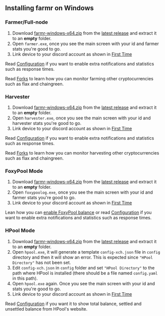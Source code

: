 ## Installing farmr on Windows 

### Farmer/Full-node
1. Download [farmr-windows-x64.zip](https://github.com/joaquimguimaraes/farmr/releases/download/v1.4.2/farmr-windows-x64.zip) from the [latest release](https://github.com/joaquimguimaraes/farmr/releases/latest) and extract it to an **empty** folder.
2. Open ``farmer.exe``, once you see the main screen with your id and farmer stats you're good to go.
3. Link device to your discord account as shown in [First Time](./usage.md#First-time)

Read [Configuration](configuration.md) if you want to enable extra notifications and statistics such as response times.

Read [Forks](forks.md) to learn how you can monitor farming other cryptocurrencies such as flax and chaingreen.

### Harvester
1. Download [farmr-windows-x64.zip](https://github.com/joaquimguimaraes/farmr/releases/download/v1.4.2/farmr-windows-x64.zip) from the [latest release](https://github.com/joaquimguimaraes/farmr/releases/latest) and extract it to an **empty** folder.
2. Open ``harvester.exe``, once you see the main screen with your id and harvester stats you're good to go.
3. Link device to your discord account as shown in [First Time](./usage.md#First-time)

Read [Configuration](configuration.md) if you want to enable extra notifications and statistics such as response times.

Read [Forks](forks.md) to learn how you can monitor harvesting other cryptocurrencies such as flax and chaingreen.

### FoxyPool Mode
1. Download [farmr-windows-x64.zip](https://github.com/joaquimguimaraes/farmr/releases/download/v1.4.2/farmr-windows-x64.zip) from the [latest release](https://github.com/joaquimguimaraes/farmr/releases/latest) and extract it to an **empty** folder.
2. Open ``foxypoolog.exe``, once you see the main screen with your id and farmer stats you're good to go.
3. Link device to your discord account as shown in [First Time](./usage.md#First-time)

Lean how you can [enable FoxyPool balance](configuration.md#showing-foxypool-balance) or read [Configuration](configuration.md) if you want to enable extra notifications and statistics such as response times.

### HPool Mode
1. Download [farmr-windows-x64.zip](https://github.com/joaquimguimaraes/farmr/releases/download/v1.4.2/farmr-windows-x64.zip) from the [latest release](https://github.com/joaquimguimaraes/farmr/releases/latest) and extract it to an **empty** folder.
2. Open ``hpool.exe``, it will generate a template ``config-xch.json`` file in ``config`` directory and then it will show an error. This is expected since ``"HPool Directory"`` has not been set.
3. Edit ``config-xch.json`` in ``config`` folder and set ``"HPool Directory"`` to the path where HPool is installed (there should be a file named ``config.yaml`` in this path).
4. Open ``hpool.exe`` again. Once you see the main screen with your id and stats you're good to go.
5. Link device to your discord account as shown in [First Time](./usage.md#First-time)

Read [Configuration](configuration.md#showing-hpool-balance) if you want it to show total balance, settled and unsettled balance from HPool's website.

